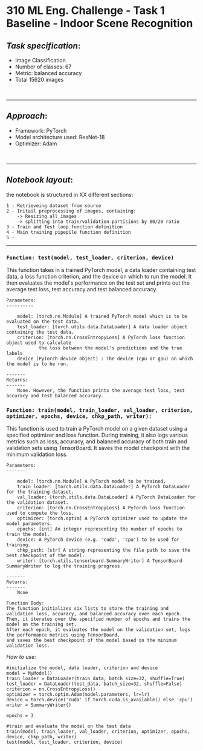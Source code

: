 # 310 ML Eng. Challenge - Task 1 Baseline - Indoor Scene Recognition

## *Task specification*:

- Image Classification
- Number of classes: 67
- Metric: balanced accuracy
- Total 15620 images

<br>

---

## *Approach*:
- Framework: PyTorch
- Model architecture used: ResNet-18
- Optimizer: Adam

<br>

---
## *Notebook layout*:
the notebook is structured in XX different sections:

    1 - Retrieveing dataset from source
    2 - Initail preprocessing of images, containing:
        -> Resizing all images
        -> splitting into train/validation partisions by 80/20 ratio
    3 - Train and Test loop function definition
    4 - Main training pipepile function definition
    5 - 


---

### `Function: test(model, test_loader, criterion, device)`

This function takes in a trained PyTorch model, a data loader containing test data, a loss function criterion, and the device on which to run the model. It then evaluates the model's performance on the test set and prints out the average test loss, test accuracy and test balanced accuracy.

    Parameters:
    ----------

        model: [torch.nn.Module] A trained PyTorch model which is to be evaluated on the test data.
        test_loader: [torch.utils.data.DataLoader] A data loader object containing the test data.
        criterion: [torch.nn.CrossEntropyLoss] A PyTorch loss function object used to calculate
                the loss between the model's predictions and the true labels
        device (PyTorch device object) : The device (cpu or gpu) on which the model is to be run.

    -------
    Returns:
    -------
        None. However, the function prints the average test loss, test accuracy and test balanced accuracy.


### `Function: train(model, train_loader, val_loader, criterion, optimizer, epochs, device, chkp_path, writer):`

This function is used to train a PyTorch model on a given dataset using a specified optimizer and loss function. During training, it also logs various metrics such as loss, accuracy, and balanced accuracy of both train and validation sets using TensorBoard. It saves the model checkpoint with the minimum validation loss.



    Parameters:
    -------

        model: [torch.nn.Module] A PyTorch model to be trained.
        train_loader: [torch.utils.data.DataLoader] A PyTorch DataLoader for the training dataset.
        val_loader: [torch.utils.data.DataLoader] A PyTorch DataLoader for the validation dataset.
        criterion: [torch.nn.CrossEntropyLoss] A PyTorch loss function used to compute the loss.
        optimizer: [torch.optim] A PyTorch optimizer used to update the model parameters.
        epochs: [int] An integer representing the number of epochs to train the model.
        device: A PyTorch device (e.g. 'cuda', 'cpu') to be used for training.
        chkp_path: [str] A string representing the file path to save the best checkpoint of the model.
        writer: [torch.utils.tensorboard.SummaryWriter] A TensorBoard SummaryWriter to log the training progress.
    
    -------
    Returns:
    -------
        None
    
    Function Body:
    The function initializes six lists to store the training and validation loss, accuracy, and balanced accuracy over each epoch.
    Then, it iterates over the specified number of epochs and trains the model on the training set.
    After each epoch, it evaluates the model on the validation set, logs the performance metrics using TensorBoard,
    and saves the best checkpoint of the model based on the minimum validation loss.

*How to use:*
```
#initialize the model, data loader, criterion and device
model = MyModel()
train_loader = DataLoader(train_data, batch_size=32, shuffle=True)
test_loader = DataLoader(test_data, batch_size=32, shuffle=False)
criterion = nn.CrossEntropyLoss()
optimizer = torch.optim.Adam(model.parameters, lr=lr)
device = torch.device('cuda' if torch.cuda.is_available() else 'cpu')
writer = SummaryWriter()

epochs = 3

#train and evaluate the model on the test data
train(model, train_loader, val_loader, criterion, optimizer, epochs, device, chkp_path, writer)
test(model, test_loader, criterion, device)
```
